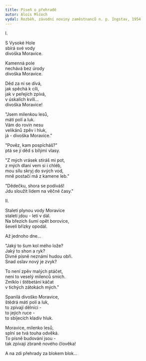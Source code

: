 ```yaml
---
title: Píseň o přehradě 
autor: Alois Mlčoch
vydal: Rozběh, závodní noviny zaměstnanců n. p. Ingstav, 1954
---
```


I.

S Vysoké Hole   
sbírá své vody   
divoška Moravice.

Kamenná pole    
nechává bez úrody   
divoška Moravice.

Děd za ní se dívá,  
jak spěchá k cíli,  
jak v peřejích zpívá,  
v úskalích kvílí...  
divoška Moravice!

"Jsem milenkou lesů,   
mátí polí a luk.   
Vám do rovin nesu    
velikánů zpěv i hluk,   
já - divoška Moravice."

"Pověz, kam pospícháš?"   
ptá se jí děd s bílými vlasy.

"Z mých vrásek stíráš mi pot,   
z mých dlaní vem si i chléb,  
mou sílu skryj do svých vod,   
mně postačí má z kamene leb."

"Dědečku, shora se podíváš!   
Jdu sloužit lidem na věčné časy."


II.

Staletí plynou vody Moravice   
staletí jdou - letí v dál.    
Na březích šumí opět borovice,   
ševelí břízky opodál.

Až jednoho dne...

"Jaký to šum kol mého lože?   
Jaký to shon a ryk?    
Divné písně neznámí hudou obři.   
Snad oslav nový je zvyk?

To není zpěv malých ptáčet,  
není to veselý milenců smích.  
Zmlklo i štěbetání káčat   
v tichých zátokách mých."

Spanilá divoško Moravice,  
štědrá máti polí a luk,   
to zpívají dělníci -   
to jejich ruce -    
to sbíjecích kladiv hluk.

Moravice, milenko lesů,   
splní se tvá touha odvěká.   
To písně budování jsou -    
tak zpívají zbraně nového člověka!

A na zdi přehrady za blokem blok...